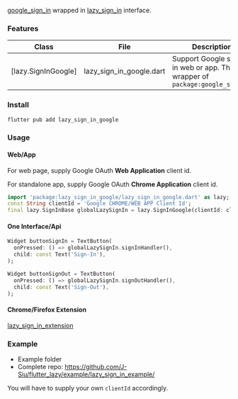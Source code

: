 [google_sign_in](https://pub.dev/packages/google_sing_in) wrapped in [lazy_sign_in](https://pub.dev/packages/lazy_sign_in) interface.

### Features

Class|File|Description
---|---|---
[lazy.SignInGoogle]|lazy_sign_in_google.dart|Support Google sign-in in web or app. This is a wrapper of `package:google_sign_in`

### Install

```sh
flutter pub add lazy_sign_in_google
```

### Usage

#### Web/App
For web page, supply Google OAuth **Web Application** client id.

For standalone app, supply Google OAuth **Chrome Application** client id.

```dart
import 'package:lazy_sign_in_google/lazy_sign_in_google.dart' as lazy;
const String clientId = 'Google CHROME/WEB APP Client Id';
final lazy.SignInBase globalLazySignIn = lazy.SignInGoogle(clientId: clientId);
```

#### One Interface/Api

```dart
Widget buttonSignIn = TextButton(
  onPressed: () => globalLazySignIn.signInHandler(),
  child: const Text('Sign-In'),
);

Widget buttonSignOut = TextButton(
  onPressed: () => globalLazySignIn.signOutHandler(),
  child: const Text('Sign-Out'),
);
```

#### Chrome/Firefox Extension

[lazy_sign_in_extension](https://pub.dev/packages/lazy_sign_in_extension)

### Example

- Example folder
- Complete repo: https://github.com/J-Siu/flutter_lazy/example/lazy_sign_in_example/

You will have to supply your own `clientId` accordingly.
